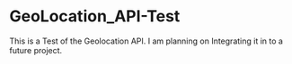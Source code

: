 # GeoLocation_API-Test

This is a Test of the Geolocation API.
I am planning on Integrating it in to a future project.
